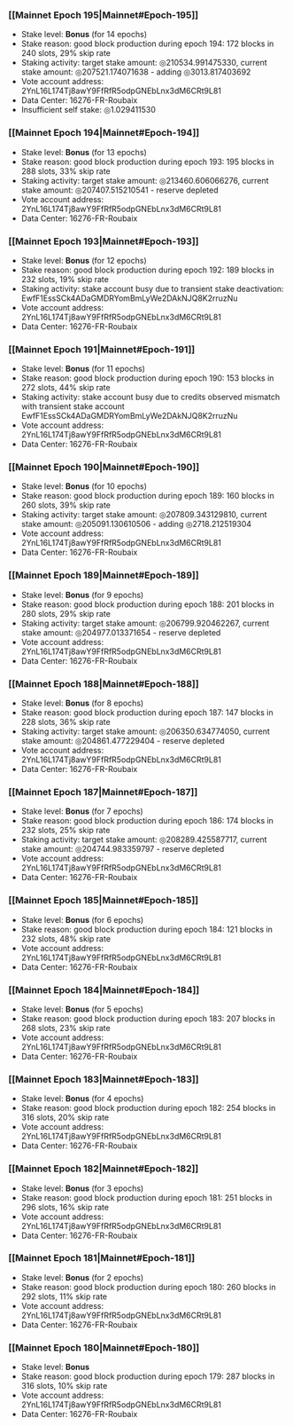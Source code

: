 ### [[Mainnet Epoch 195|Mainnet#Epoch-195]]
* Stake level: **Bonus** (for 14 epochs)
* Stake reason: good block production during epoch 194: 172 blocks in 240 slots, 29% skip rate
* Staking activity: target stake amount: ◎210534.991475330, current stake amount: ◎207521.174071638 - adding ◎3013.817403692
* Vote account address: 2YnL16L174Tj8awY9FfRfR5odpGNEbLnx3dM6CRt9L81
* Data Center: 16276-FR-Roubaix
* Insufficient self stake: ◎1.029411530
### [[Mainnet Epoch 194|Mainnet#Epoch-194]]
* Stake level: **Bonus** (for 13 epochs)
* Stake reason: good block production during epoch 193: 195 blocks in 288 slots, 33% skip rate
* Staking activity: target stake amount: ◎213460.606066276, current stake amount: ◎207407.515210541 - reserve depleted
* Vote account address: 2YnL16L174Tj8awY9FfRfR5odpGNEbLnx3dM6CRt9L81
* Data Center: 16276-FR-Roubaix
### [[Mainnet Epoch 193|Mainnet#Epoch-193]]
* Stake level: **Bonus** (for 12 epochs)
* Stake reason: good block production during epoch 192: 189 blocks in 232 slots, 19% skip rate
* Staking activity: stake account busy due to transient stake deactivation: EwfF1EssSCk4ADaGMDRYomBmLyWe2DAkNJQ8K2rruzNu
* Vote account address: 2YnL16L174Tj8awY9FfRfR5odpGNEbLnx3dM6CRt9L81
* Data Center: 16276-FR-Roubaix
### [[Mainnet Epoch 191|Mainnet#Epoch-191]]
* Stake level: **Bonus** (for 11 epochs)
* Stake reason: good block production during epoch 190: 153 blocks in 272 slots, 44% skip rate
* Staking activity: stake account busy due to credits observed mismatch with transient stake account EwfF1EssSCk4ADaGMDRYomBmLyWe2DAkNJQ8K2rruzNu
* Vote account address: 2YnL16L174Tj8awY9FfRfR5odpGNEbLnx3dM6CRt9L81
* Data Center: 16276-FR-Roubaix
### [[Mainnet Epoch 190|Mainnet#Epoch-190]]
* Stake level: **Bonus** (for 10 epochs)
* Stake reason: good block production during epoch 189: 160 blocks in 260 slots, 39% skip rate
* Staking activity: target stake amount: ◎207809.343129810, current stake amount: ◎205091.130610506 - adding ◎2718.212519304
* Vote account address: 2YnL16L174Tj8awY9FfRfR5odpGNEbLnx3dM6CRt9L81
* Data Center: 16276-FR-Roubaix
### [[Mainnet Epoch 189|Mainnet#Epoch-189]]
* Stake level: **Bonus** (for 9 epochs)
* Stake reason: good block production during epoch 188: 201 blocks in 280 slots, 29% skip rate
* Staking activity: target stake amount: ◎206799.920462267, current stake amount: ◎204977.013371654 - reserve depleted
* Vote account address: 2YnL16L174Tj8awY9FfRfR5odpGNEbLnx3dM6CRt9L81
* Data Center: 16276-FR-Roubaix
### [[Mainnet Epoch 188|Mainnet#Epoch-188]]
* Stake level: **Bonus** (for 8 epochs)
* Stake reason: good block production during epoch 187: 147 blocks in 228 slots, 36% skip rate
* Staking activity: target stake amount: ◎206350.634774050, current stake amount: ◎204861.477229404 - reserve depleted
* Vote account address: 2YnL16L174Tj8awY9FfRfR5odpGNEbLnx3dM6CRt9L81
* Data Center: 16276-FR-Roubaix
### [[Mainnet Epoch 187|Mainnet#Epoch-187]]
* Stake level: **Bonus** (for 7 epochs)
* Stake reason: good block production during epoch 186: 174 blocks in 232 slots, 25% skip rate
* Staking activity: target stake amount: ◎208289.425587717, current stake amount: ◎204744.983359797 - reserve depleted
* Vote account address: 2YnL16L174Tj8awY9FfRfR5odpGNEbLnx3dM6CRt9L81
* Data Center: 16276-FR-Roubaix
### [[Mainnet Epoch 185|Mainnet#Epoch-185]]
* Stake level: **Bonus** (for 6 epochs)
* Stake reason: good block production during epoch 184: 121 blocks in 232 slots, 48% skip rate
* Vote account address: 2YnL16L174Tj8awY9FfRfR5odpGNEbLnx3dM6CRt9L81
* Data Center: 16276-FR-Roubaix
### [[Mainnet Epoch 184|Mainnet#Epoch-184]]
* Stake level: **Bonus** (for 5 epochs)
* Stake reason: good block production during epoch 183: 207 blocks in 268 slots, 23% skip rate
* Vote account address: 2YnL16L174Tj8awY9FfRfR5odpGNEbLnx3dM6CRt9L81
* Data Center: 16276-FR-Roubaix
### [[Mainnet Epoch 183|Mainnet#Epoch-183]]
* Stake level: **Bonus** (for 4 epochs)
* Stake reason: good block production during epoch 182: 254 blocks in 316 slots, 20% skip rate
* Vote account address: 2YnL16L174Tj8awY9FfRfR5odpGNEbLnx3dM6CRt9L81
* Data Center: 16276-FR-Roubaix
### [[Mainnet Epoch 182|Mainnet#Epoch-182]]
* Stake level: **Bonus** (for 3 epochs)
* Stake reason: good block production during epoch 181: 251 blocks in 296 slots, 16% skip rate
* Vote account address: 2YnL16L174Tj8awY9FfRfR5odpGNEbLnx3dM6CRt9L81
* Data Center: 16276-FR-Roubaix
### [[Mainnet Epoch 181|Mainnet#Epoch-181]]
* Stake level: **Bonus** (for 2 epochs)
* Stake reason: good block production during epoch 180: 260 blocks in 292 slots, 11% skip rate
* Vote account address: 2YnL16L174Tj8awY9FfRfR5odpGNEbLnx3dM6CRt9L81
* Data Center: 16276-FR-Roubaix
### [[Mainnet Epoch 180|Mainnet#Epoch-180]]
* Stake level: **Bonus**
* Stake reason: good block production during epoch 179: 287 blocks in 316 slots, 10% skip rate
* Vote account address: 2YnL16L174Tj8awY9FfRfR5odpGNEbLnx3dM6CRt9L81
* Data Center: 16276-FR-Roubaix